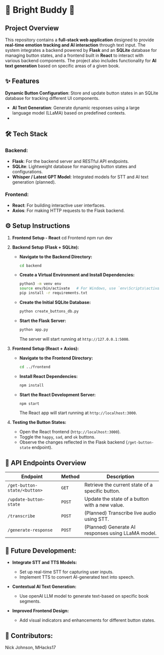 # **🌟 Bright Buddy 🌟**

## **Project Overview**
This repository contains a **full-stack web application** designed to provide **real-time emotion tracking and AI interaction** through text input. The system integrates a backend powered by **Flask** and an **SQLite** database for managing button states, and a frontend built in **React** to interact with various backend components. The project also includes functionality for **AI text generation** based on specific areas of a given book.

## **✨ Features**
 **Dynamic Button Configuration**: Store and update button states in an SQLite database for tracking different UI components.
- **AI Text Generation**: Generate dynamic responses using a large language model (LLaMA) based on predefined contexts.
- 
## **🛠️ Tech Stack**

### **Backend:**
- **Flask**: For the backend server and RESTful API endpoints.
- **SQLite**: Lightweight database for managing button states and configurations.
- **Whisper / Latest GPT Model**: Integrated models for STT and AI text generation (planned).

### **Frontend:**
- **React**: For building interactive user interfaces.
- **Axios**: For making HTTP requests to the Flask backend.

## **⚙️ Setup Instructions**




1. **Frontend Setup - React**
   cd Frontend
   npm run dev


3. **Backend Setup (Flask + SQLite):**

    - **Navigate to the Backend Directory:**
        ```bash
        cd backend
        ```

    - **Create a Virtual Environment and Install Dependencies:**
        ```bash
        python3 -m venv env
        source env/bin/activate   # For Windows, use `env\Scripts\activate`
        pip install -r requirements.txt
        ```

    - **Create the Initial SQLite Database:**
        ```bash
        python create_buttons_db.py
        ```

    - **Start the Flask Server:**
        ```bash
        python app.py
        ```
        The server will start running at `http://127.0.0.1:5000`.

4. **Frontend Setup (React + Axios):**

    - **Navigate to the Frontend Directory:**
        ```bash
        cd ../frontend
        ```

    - **Install React Dependencies:**
        ```bash
        npm install
        ```

    - **Start the React Development Server:**
        ```bash
        npm start
        ```
        The React app will start running at `http://localhost:3000`.

5. **Testing the Button States:**
   - Open the React frontend (`http://localhost:3000`).
   - Toggle the `happy`, `sad`, and `ok` buttons.
   - Observe the changes reflected in the Flask backend (`/get-button-state` endpoint).

## **🌟 API Endpoints Overview**

| **Endpoint**                         | **Method** | **Description**                                                        |
|--------------------------------------|------------|------------------------------------------------------------------------|
| `/get-button-state/<button>`         | `GET`      | Retrieve the current state of a specific button.                       |
| `/update-button-state`               | `POST`     | Update the state of a button with a new value.                         |
| `/transcribe`                        | `POST`     | (Planned) Transcribe live audio using STT.                             |
| `/generate-response`                 | `POST`     | (Planned) Generate AI responses using LLaMA model.                     |

## **🚀 Future Development:**
- **Integrate STT and TTS Models:**
  - Set up real-time STT for capturing user inputs.
  - Implement TTS to convert AI-generated text into speech.

- **Contextual AI Text Generation:**
  - Use openAI LLM model to generate text-based on specific book segments.

- **Improved Frontend Design:**
  - Add visual indicators and enhancements for different button states.


## **📜 Contributors:**
Nick Johnson, MHacks17

